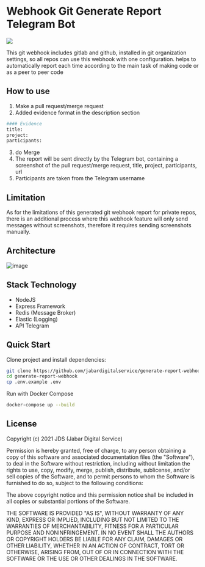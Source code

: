 # Webhook Git Generate Report Telegram Bot

<a href="https://codeclimate.com/github/jabardigitalservice/generate-report-webhook/maintainability"><img src="https://api.codeclimate.com/v1/badges/8da03b052b2ba3a7331c/maintainability" /></a>

This git webhook includes gitlab and github, installed in git organization settings, so all repos can use this webhook with one configuration. helps to automatically report each time according to the main task of making code or as a peer to peer code

## How to use

1. Make a pull request/merge request
2. Added evidence format in the description section
```bash
#### Evidence
title:
project:
participants:
```
3. do Merge
4. The report will be sent directly by the Telegram bot, containing a screenshot of the pull request/merge request, title, project, participants, url
5. Participants are taken from the Telegram username

## Limitation

As for the limitations of this generated git webhook report for private repos, there is an additional process where this webhook feature will only send messages without screenshots, therefore it requires sending screenshots manually.

## Architecture

![image](https://user-images.githubusercontent.com/41193120/133529574-63c5a6a4-4499-4409-9e74-6dee38ac110a.png)

## Stack Technology
- NodeJS
- Express Framework
- Redis (Message Broker)
- Elastic (Logging)
- API Telegram

## Quick Start
Clone project and install dependencies:
```bash
git clone https://github.com/jabardigitalservice/generate-report-webhook.git
cd generate-report-webhook
cp .env.example .env
```

Run with Docker Compose
```bash
docker-compose up --build
```

## License
Copyright (c) 2021 JDS (Jabar Digital Service)

Permission is hereby granted, free of charge, to any person obtaining a copy of this software and associated documentation files (the "Software"), to deal in the Software without restriction, including without limitation the rights to use, copy, modify, merge, publish, distribute, sublicense, and/or sell copies of the Software, and to permit persons to whom the Software is furnished to do so, subject to the following conditions:

The above copyright notice and this permission notice shall be included in all copies or substantial portions of the Software.

THE SOFTWARE IS PROVIDED "AS IS", WITHOUT WARRANTY OF ANY KIND, EXPRESS OR IMPLIED, INCLUDING BUT NOT LIMITED TO THE WARRANTIES OF MERCHANTABILITY, FITNESS FOR A PARTICULAR PURPOSE AND NONINFRINGEMENT. IN NO EVENT SHALL THE AUTHORS OR COPYRIGHT HOLDERS BE LIABLE FOR ANY CLAIM, DAMAGES OR OTHER LIABILITY, WHETHER IN AN ACTION OF CONTRACT, TORT OR OTHERWISE, ARISING FROM, OUT OF OR IN CONNECTION WITH THE SOFTWARE OR THE USE OR OTHER DEALINGS IN THE SOFTWARE.
